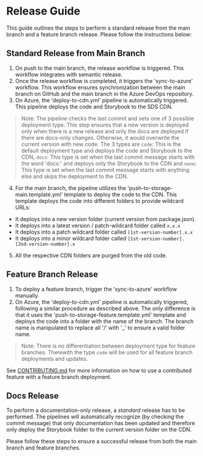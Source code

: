 # Release Guide

This guide outlines the steps to perform a standard release from the main branch and a feature branch release. Please follow the instructions below:

## Standard Release from Main Branch

1. On push to the main branch, the release workflow is triggered. This workflow integrates with semantic release.
2. Once the release workflow is completed, it triggers the 'sync-to-azure' workflow. This workflow ensures synchronization between the main branch on GitHub and the main branch in the Azure DevOps repository.
3. On Azure, the 'deploy-to-cdn.yml' pipeline is automatically triggered. This pipeline deploys the code and Storybook to the SDS CDN.

> Note: The pipeline checks the last commit and sets one of 3 possible deployment type. This step ensures that a new version is deployed only when there is a new release and only the docs are deployed if there are docs-only changes. Otherwise, it would overwrite the current version with new code. The 3 types are `code`: This is the default deployment type and deploys the code and Storybook to the CDN, `docs`: This type is set when the last commit message starts with the word 'docs:' and deploys only the Storybook to the CDN and `none`: This type is set when the last commit message starts with anything else and skips the deployment to the CDN.

4. For the main branch, the pipeline utilizes the 'push-to-storage-main.template.yml' template to deploy the code to the CDN. This template deploys the code into different folders to provide wildcard URLs:

- It deploys into a new version folder (current version from package.json).
- It deploys into a latest version / patch-wildcard folder called `x.x.x`
- It deploys into a patch wildcard folder called `[1st-version-number].x.x`
- It deploys into a minor wildcard folder called `[1st-version-number].[2nd-version-number].x`

5. All the respective CDN folders are purged from the old code.

## Feature Branch Release

1. To deploy a feature branch, trigger the 'sync-to-azure' workflow manually.
2. On Azure, the 'deploy-to-cdn.yml' pipeline is automatically triggered, following a similar procedure as described above. The only difference is that it uses the 'push-to-storage-feature.template.yml' template and deploys the code into a folder with the name of the branch. The branch name is manipulated to replace all '/' with '\_' to ensure a valid folder name.

> Note: There is no differentiation between deployment type for feature branches. Therewith the type `code` will be used for all feature branch deployments and updates.

See [CONTRIBUTING.md](../../../CONTRIBUTING.md#working-with-feature-branches) for more information on how to use a contributed feature with a feature branch deployment.

## Docs Release

To perform a documentation-only release, a _*standard*_ release has to be performed. The pipelines will automatically recognize (by checking the commit message) that only documentation has been updated and therefore only deploy the Storybook folder to the current version folder on the CDN.

Please follow these steps to ensure a successful release from both the main branch and feature branches.
